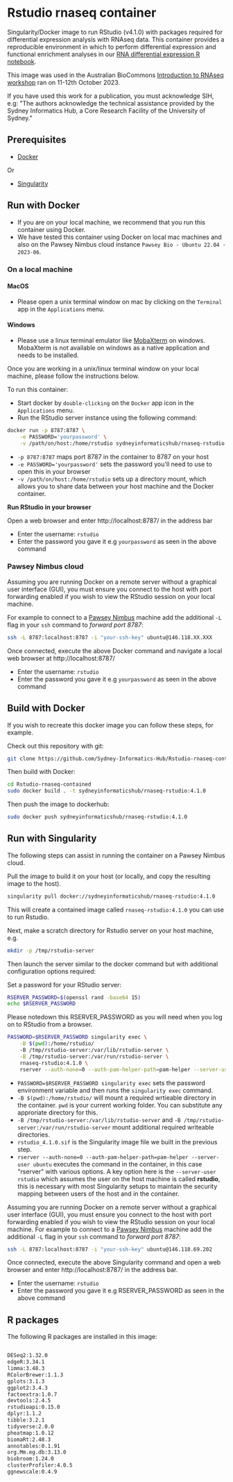 # Rstudio rnaseq container

Singularity/Docker image to run RStudio (v4.1.0) with packages required for differential expression analysis with RNAseq data. This container provides a reproducible environment in which to perform differential expression and functional enrichment analyses in our [RNA differential expression R notebook](https://github.com/Sydney-Informatics-Hub/rnaseq-differential-expression-Rnotebook). 

This image was used in the Australian BioCommons [Introduction to RNAseq workshop](https://sydney-informatics-hub.github.io/rnaseq-workshop-2023/) ran on 11-12th October 2023.

If you have used this work for a publication, you must acknowledge SIH, e.g: "The authors acknowledge the technical assistance provided by the Sydney Informatics Hub, a Core Research Facility of the University of Sydney."

## Prerequisites

* [Docker](https://docs.docker.com/get-docker/)

Or

* [Singularity](https://docs.sylabs.io/guides/3.7/admin-guide/installation.html)


## Run with Docker
- If you are on your local machine, we recommend that you run this container using Docker.  
- We have tested this container using Docker on local mac machines and also on the Pawsey Nimbus cloud instance `Pawsey Bio - Ubuntu 22.04 - 2023-06`.
  
### On a local machine

#### MacOS 
- Please open a unix terminal window on mac by clicking on the `Terminal` app in the `Applications` menu.

#### Windows
- Please use a linux terminal emulator like [MobaXterm](https://mobaxterm.mobatek.net/) on windows. MobaXterm is not available on windows as a native application and needs to be installed.

Once you are working in a unix/linux terminal window on your local machine, please follow the instructions below.

To run this container:  

- Start docker by `double-clicking` on the `Docker` app icon in the `Applications` menu. 
- Run the RStudio server instance using the following command: 

```bash 
docker run -p 8787:8787 \
    -e PASSWORD='yourpassword' \
    -v /path/on/host:/home/rstudio sydneyinformaticshub/rnaseq-rstudio:4.1.0
```
* `-p 8787:8787` maps port 8787 in the container to 8787 on your host
* `-e PASSWORD='yourpassword'` sets the password you'll need to use to open this in your browser
* `-v /path/on/host:/home/rstudio` sets up a directory mount, which allows you to share data between your host machine and the Docker container.

**Run RStudio in your browser**  

Open a web browser and enter http://localhost:8787/  in the address bar

- Enter the username: `rstudio`
- Enter the password you gave it e.g `yourpassword` as seen in the above command

### Pawsey Nimbus cloud
Assuming you are running Docker on a remote server without a graphical user interface (GUI), you must ensure you connect to the host with port forwarding enabled if you wish to view the RStudio session on your local machine.

For example to connect to a [Pawsey Nimbus](https://nimbus.pawsey.org.au/) machine add the additional `-L` flag in your `ssh` command to *forward port 8787*:
```bash
ssh -L 8787:localhost:8787 -i "your-ssh-key" ubuntu@146.118.XX.XXX
````
Once connected, execute the above Docker command and navigate a local web browser at http://localhost:8787/ 

- Enter the username: `rstudio`
- Enter the password you gave it e.g `yourpassword` as seen in the above command


## Build with Docker
If you wish to recreate this docker image you can follow these steps, for example.

Check out this repository with git:

```bash 
git clone https://github.com/Sydney-Informatics-Hub/Rstudio-rnaseq-contained.git

```

Then build with Docker:

```bash
cd Rstudio-rnaseq-contained
sudo docker build . -t sydneyinformaticshub/rnaseq-rstudio:4.1.0
```

Then push the image to dockerhub:
```bash
sudo docker push sydneyinformaticshub/rnaseq-rstudio:4.1.0
```

## Run with Singularity 
The following steps can assist in running the container on a Pawsey Nimbus cloud.

Pull the image to build it on your host (or locally, and copy the resulting image to the host). 

```bash 
singularity pull docker://sydneyinformaticshub/rnaseq-rstudio:4.1.0
```
This will create a contained image called `rnaseq-rstudio:4.1.0` you can use to run Rstudio.

Next, make a scratch directory for Rstudio server on your host machine, e.g.

```bash
mkdir -p /tmp/rstudio-server
```

Then launch the server similar to the docker command but with additional configuration options required:

Set a password for your RStudio server:
```bash
RSERVER_PASSWORD=$(openssl rand -base64 15)
echo $RSERVER_PASSWORD
```
Please notedown this RSERVER_PASSWORD as you will need when you log on to RStudio from a browser.
```bash
PASSWORD=$RSERVER_PASSWORD singularity exec \
    -B $(pwd):/home/rstudio/
    -B /tmp/rstudio-server:/var/lib/rstudio-server \
    -B /tmp/rstudio-server:/var/run/rstudio-server \
    rnaseq-rstudio:4.1.0 \
    rserver --auth-none=0 --auth-pam-helper-path=pam-helper --server-user rstudio
```

* `PASSWORD=$RSERVER_PASSWORD singularity exec` sets the password environment variable and then runs the `singularity exec` command.
* `-B $(pwd):/home/rstudio/` will mount a required wrtieable directory in the container. `pwd` is your current working folder. You can substitute any approriate directory for this.
* `-B /tmp/rstudio-server:/var/lib/rstudio-server` and `-B /tmp/rstudio-server:/var/run/rstudio-server` mount additional required writeable directories.
* `rstudio_4.1.0.sif` is the Singularity image file we built in the previous step.
* `rserver --auth-none=0 --auth-pam-helper-path=pam-helper --server-user ubuntu` executes the command in the container, in this case "rserver" with various options. A key option here is the `--server-user rstudio` which assumes the user on the host machine is called **rstudio**, this is necessary with most Singularity setups to maintain the security mapping between users of the host and in the container.

Assuming you are running Docker on a remote server without a graphical user interface (GUI), you must ensure you connect to the host with port forwarding enabled if you wish to view the RStudio session on your local machine.
For example to connect to a [Pawsey Nimbus](https://nimbus.pawsey.org.au/) machine add the additional `-L` flag in your `ssh` command to *forward port 8787*:
```bash
ssh -L 8787:localhost:8787 -i "your-ssh-key" ubuntu@146.118.69.202
````
Once connected, execute the above Singularity command and open a web browser and enter http://localhost:8787/ in the address bar.   

- Enter the username: `rstudio`  
- Enter the password you gave it e.g RSERVER_PASSWORD as seen in the above command


## R packages 

The following R packages are installed in this image: 

```default

DESeq2:1.32.0
edgeR:3.34.1
limma:3.48.3
RColorBrewer:1.1.3
gplots:3.1.3
ggplot2:3.4.3
factoextra:1.0.7
devtools:2.4.5
rstudioapi:0.15.0
dplyr:1.1.2
tibble:3.2.1
tidyverse:2.0.0
pheatmap:1.0.12
biomaRt:2.48.3
annotables:0.1.91
org.Mm.eg.db:3.13.0
biobroom:1.24.0
clusterProfiler:4.0.5
ggnewscale:0.4.9

```


